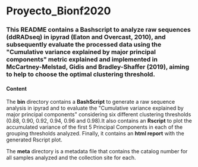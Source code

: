 # Proyecto_Bionf2020

### This README contains a Bashscript to analyze raw sequences (ddRADseq) in ipyrad (Eaton and Overcast, 2010), and subsequently evaluate the processed data using the "Cumulative variance explained by major principal components" metric explained and implemented in McCartney-Melstad, Gidis and Bradley-Shaffer (2019), aiming to help to choose the optimal clustering threshold.

#### Content

The **bin** directory contains a **BashScript** to generate a raw sequence analysis in ipyrad and to evaluate the "Cumulative variance explained by major principal components" considering six different clustering thresholds (0.88, 0.90, 0.92, 0.94, 0.96 and 0.98).It also contains an **Rscript** to plot the accumulated variance of the first 5 Principal Components in each of the grouping thresholds analyzed. Finally, it contains an **html report** with the generated Rscript plot.

The **meta** directory is a metadata file that contains the catalog number for all samples analyzed and the collection site for each.


